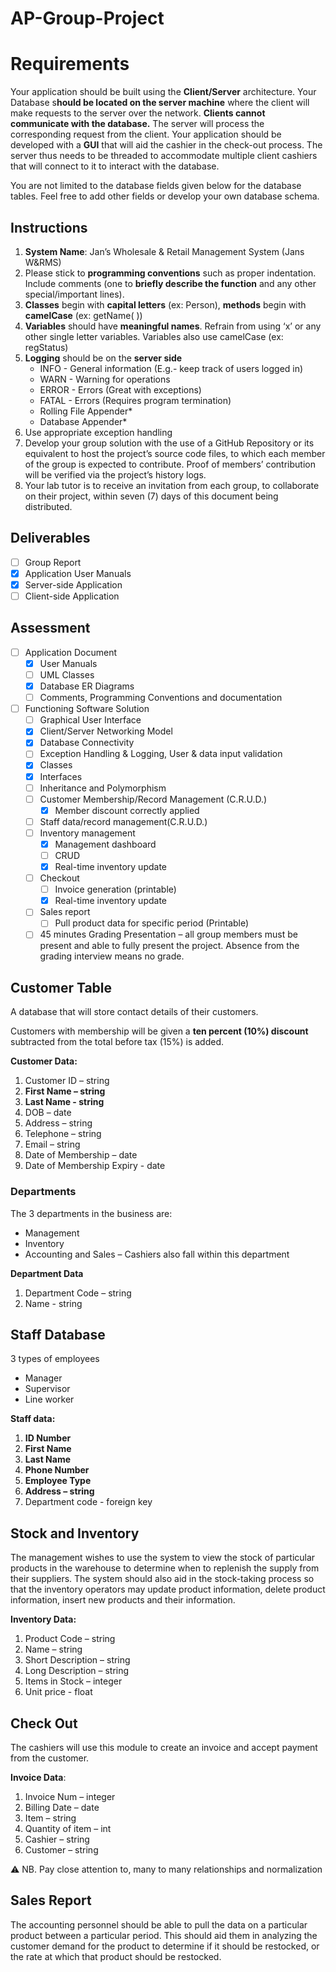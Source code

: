 # AP-Group-Project

# Requirements

Your application should be built using the **Client/Server** architecture. Your Database s**hould be located on the server machine** where the client will make requests to the server over the network. **Clients cannot communicate with the database.** The server will process the corresponding request from the client. Your application should be developed with a **GUI** that will aid the cashier in the check-out process. The server thus needs to be threaded to accommodate multiple client cashiers that will connect to it to interact with the database.

You are not limited to the database fields given below for the database tables. Feel free to add other fields or develop your own database schema.

## Instructions

1. **System Name**: Jan’s Wholesale & Retail Management System (Jans W&RMS)
2. Please stick to **programming conventions** such as proper indentation. Include
comments (one to **briefly describe the function** and any other special/important
lines).
3. **Classes** begin with **capital letters** (ex: Person), **methods** begin with **camelCase** (ex: getName( ))
4. **Variables** should have **meaningful names**. Refrain from using ‘x’ or any other single letter variables. Variables also use camelCase (ex: regStatus)
5. **Logging** should be on the **server side**
    - INFO - General information (E.g.- keep track of users logged in)
    - WARN - Warning for operations
    - ERROR - Errors (Great with exceptions)
    - FATAL - Errors (Requires program termination)
    - Rolling File Appender*
    - Database Appender*
6. Use appropriate exception handling
7. Develop your group solution with the use of a GitHub Repository or its equivalent
to host the project’s source code files, to which each member of the group is
expected to contribute. Proof of members’ contribution will be verified via the
project’s history logs.
8. Your lab tutor is to receive an invitation from each group, to collaborate on their
project, within seven (7) days of this document being distributed.

## Deliverables

- [ ]  Group Report
- [x]  Application User Manuals
- [x]  Server-side Application
- [ ]  Client-side Application

## Assessment

- [ ]  Application Document
    - [x]  User Manuals
    - [ ]  UML Classes
    - [x]  Database ER Diagrams
    - [ ]  Comments, Programming Conventions and documentation
- [ ]  Functioning Software Solution
    - [ ]  Graphical User Interface
    - [x]  Client/Server Networking Model
    - [x]  Database Connectivity
    - [ ]  Exception Handling & Logging, User & data input validation
    - [x]  Classes
    - [x]  Interfaces
    - [ ]  Inheritance and Polymorphism
    - [ ]  Customer Membership/Record Management (C.R.U.D.)
        - [x]  Member discount correctly applied
    - [ ]  Staff data/record management(C.R.U.D.)
    - [ ]  Inventory management
        - [x]  Management dashboard
        - [ ]  CRUD
        - [x]  Real-time inventory update
    - [ ]  Checkout
        - [ ]  Invoice generation (printable)
        - [x]  Real-time inventory update
    - [ ]  Sales report
        - [ ]  Pull product data for specific period (Printable)
    - [ ]  45 minutes Grading Presentation – all group members must be present and able to fully present the project. Absence from the grading interview means no grade.

## Customer Table

A database that will store contact details of their customers.

Customers with membership will be given a **ten percent (10%) discount** subtracted from the total before tax (15%) is added.

**Customer Data:**

1. Customer ID – string
2. **First Name – string**
3. **Last Name - string**
4. DOB – date
5. Address – string
6. Telephone – string
7. Email – string
8. Date of Membership – date
9. Date of Membership Expiry - date

### D**epartments**

The 3 departments in the business are:

- Management
- Inventory
- Accounting and Sales – Cashiers also fall within this department

**Department Data**

1. Department Code – string
2. Name - string

## **Staff Database**

3 types of employees

- Manager
- Supervisor
- Line worker

**Staff data:**

1. **ID Number**
2. **First Name**
3. **Last Name**
4. **Phone Number**
5. **Employee Type**
6. **Address – string**
7. Department code - foreign key

## Stock and Inventory

The management wishes to use the system to view the stock of particular products in the
warehouse to determine when to replenish the supply from their suppliers. The system should also aid in the stock-taking process so that the inventory operators may update product information, delete product information, insert new products and their information.

**Inventory Data:**

1. Product Code – string
2. Name – string
3. Short Description – string
4. Long Description – string
5. Items in Stock – integer
6. Unit price - float

## Check Out

The cashiers will use this module to create an invoice and accept payment from the customer.

**Invoice Data**:

1. Invoice Num – integer
2. Billing Date – date
3. Item – string
4. Quantity of item – int
5. Cashier – string
6. Customer – string

<aside>
⚠️ NB. Pay close attention to, many to many relationships and normalization

</aside>

## Sales Report

The accounting personnel should be able to pull the data on a particular product between a particular period. This should aid them in analyzing the customer demand for the product to determine if it should be restocked, or the rate at which that product should be restocked.
